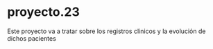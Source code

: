 # proyecto.23
Este proyecto va a tratar sobre los registros clinicos y la evolución de dichos pacientes
